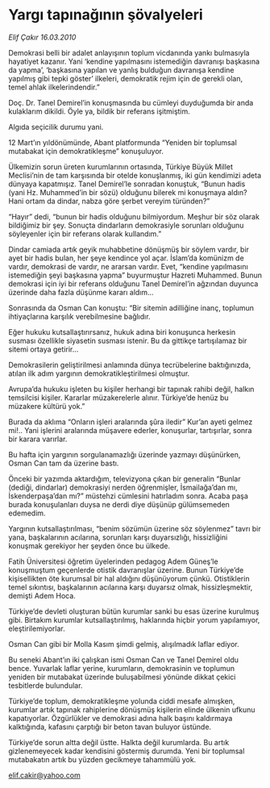 # Yargı tapınağının şövalyeleri

*Elif Çakır 16.03.2010*

<div class="yazi"><p>Demokrasi belli bir adalet anlayışının toplum vicdanında yankı bulmasıyla hayatiyet kazanır. Yani ‘kendine yapılmasını istemediğin davranışı başkasına da yapma’, ‘başkasına yapılan ve yanlış bulduğun davranışa kendine yapılmış gibi tepki göster’ ilkeleri, demokratik rejim için de gerekli olan, temel ahlak ilkelerindendir.”</p>
<p>Doç. Dr. Tanel Demirel’in konuşmasında bu cümleyi duyduğumda bir anda kulaklarım dikildi. Öyle ya, bildik bir referans işitmiştim.</p>
<p>Algıda seçicilik durumu yani.</p>
<p>12 Mart’ın yıldönümünde, Abant platformunda “Yeniden bir toplumsal mutabakat için demokratikleşme” konuşuluyor.</p>
<p>Ülkemizin sorun üreten kurumlarının ortasında, Türkiye Büyük Millet Meclisi’nin de tam karşısında bir otelde konuşlanmış, iki gün kendimizi adeta dünyaya kapatmışız. Tanel Demirel’le sonradan konuştuk, “Bunun hadis (yani Hz. Muhammed’in bir sözü) olduğunu bilerek mi konuşmaya aldın? Hani ortam da dindar, nabza göre şerbet vereyim türünden?”</p>
<p>“Hayır” dedi, “bunun bir hadis olduğunu bilmiyordum. Meşhur bir söz olarak bildiğimiz bir şey. Sonuçta dindarların demokrasiyle sorunları olduğunu söyleyenler için bir referans olarak kullandım.”</p>
<p>Dindar camiada artık geyik muhabbetine dönüşmüş bir söylem vardır, bir ayet bir hadis bulan, her şeye kendince yol açar. İslam’da komünizm de vardır, demokrasi de vardır, ne ararsan vardır. Evet, “kendine yapılmasını istemediğin şeyi başkasına yapma” buyurmuştur Hazreti Muhammed. Bunun demokrasi için iyi bir referans olduğunu Tanel Demirel’in ağzından duyunca üzerinde daha fazla düşünme kararı aldım...</p>
<p>Sonrasında da Osman Can konuştu: “Bir sitemin adilliğine inanç, toplumun ihtiyaçlarına karşılık verebilmesine bağlıdır.</p>
<p>Eğer hukuku kutsallaştırırsanız, hukuk adına biri konuşunca herkesin susması özellikle siyasetin susması istenir. Bu da gittikçe tartışılamaz bir sitemi ortaya getirir...</p>
<p>Demokrasilerin geliştirilmesi anlamında dünya tecrübelerine baktığınızda, atılan ilk adım yargının demokratikleştirilmesi olmuştur.</p>
<p>Avrupa’da hukuku işleten bu kişiler herhangi bir tapınak rahibi değil, halkın temsilcisi kişiler. Kararlar müzakerelerle alınır. Türkiye’de henüz bu müzakere kültürü yok.”</p>
<p>Burada da aklıma “Onların işleri aralarında şûra iledir” Kur’an ayeti gelmez mi!.. Yani işlerini aralarında müşavere ederler, konuşurlar, tartışırlar, sonra bir karara varırlar.</p>
<p>Bu hafta için yargının sorgulanamazlığı üzerinde yazmayı düşünürken, Osman Can tam da üzerine bastı.</p>
<p>Önceki bir yazımda aktardığım, televizyona çıkan bir generalin “Bunlar (dediği, dindarlar) demokrasiyi nerden öğrenmişler, İsmailağa’dan mı, İskenderpaşa’dan mı?” müstehzi cümlesini hatırladım sonra. Acaba paşa burada konuşulanları duysa ne derdi diye düşünüp gülümsemeden edemedim.</p>
<p>Yargının kutsallaştırılması, “benim sözümün üzerine söz söylenmez” tavrı bir yana, başkalarının acılarına, sorunları karşı duyarsızlığı, hissizliğini konuşmak gerekiyor her şeyden önce bu ülkede.</p>
<p>Fatih Üniversitesi öğretim üyelerinden pedagog Adem Güneş’le konuşmuştum geçenlerde otistik davranışlar üzerine. Bunun Türkiye’de kişisellikten öte kurumsal bir hal aldığını düşünüyorum çünkü. Otistiklerin temel sıkıntısı, başkalarının acılarına karşı duyarsız olmak, hissizleşmektir, demişti Adem Hoca.</p>
<p>Türkiye’de devleti oluşturan bütün kurumlar sanki bu esas üzerine kurulmuş gibi. Birtakım kurumlar kutsallaştırılmış, haklarında hiçbir yorum yapılamıyor, eleştirilemiyorlar.</p>
<p>Osman Can gibi bir Molla Kasım şimdi gelmiş, alışılmadık laflar ediyor.</p>
<p>Bu seneki Abant’ın iki çalışkan ismi Osman Can ve Tanel Demirel oldu bence. Yuvarlak laflar yerine, kurumların, demokrasinin ve toplumun yeniden bir mutabakat üzerinde buluşabilmesi yönünde dikkat çekici tesbitlerde bulundular.</p>
<p>Türkiye’de toplum, demokratikleşme yolunda ciddi mesafe almışken, kurumlar artık tapınak rahiplerine dönüşmüş kişilerin elinde ülkenin ufkunu kapatıyorlar. Özgürlükler ve demokrasi adına halk başını kaldırmaya kalktığında, kafasını çarptığı bir beton tavan buluyor üstünde.</p>
<p>Türkiye’de sorun altta değil üstte. Halkta değil kurumlarda. Bu artık gizlenemeyecek kadar kendisini göstermiş durumda. Yeni bir toplumsal mutabakatın artık bu yüzden gecikmeye tahammülü yok.</p>
<p><a href="mailto:elif.cakir@yahoo.com">elif.cakir@yahoo.com</a></p>
</div>
